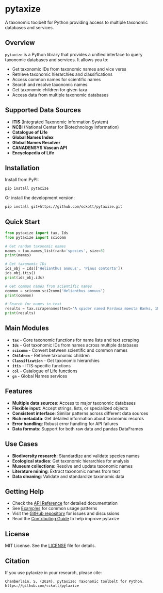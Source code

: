 # pytaxize

A taxonomic toolbelt for Python providing access to multiple taxonomic databases and services.

## Overview

`pytaxize` is a Python library that provides a unified interface to query taxonomic databases and services. It allows you to:

- Get taxonomic IDs from taxonomic names and vice versa
- Retrieve taxonomic hierarchies and classifications
- Access common names for scientific names
- Search and resolve taxonomic names
- Get taxonomic children for given taxa
- Access data from multiple taxonomic databases

## Supported Data Sources

- **ITIS** (Integrated Taxonomic Information System)
- **NCBI** (National Center for Biotechnology Information)
- **Catalogue of Life**
- **Global Names Index**
- **Global Names Resolver**
- **CANADENSYS Vascan API**
- **Encyclopedia of Life**

## Installation

Install from PyPI:

```bash
pip install pytaxize
```

Or install the development version:

```bash
pip install git+https://github.com/sckott/pytaxize.git
```

## Quick Start

```python
from pytaxize import tax, Ids
from pytaxize import scicomm

# Get random taxonomic names
names = tax.names_list(rank='species', size=5)
print(names)

# Get taxonomic IDs
ids_obj = Ids(['Helianthus annuus', 'Pinus contorta'])
ids_obj.itis()
print(ids_obj.ids)

# Get common names from scientific names  
common = scicomm.sci2comm('Helianthus annuus')
print(common)

# Search for names in text
results = tax.scrapenames(text='A spider named Pardosa moesta Banks, 1892')
print(results)
```

## Main Modules

- **`tax`** - Core taxonomic functions for name lists and text scraping
- **`Ids`** - Get taxonomic IDs from names across multiple databases
- **`scicomm`** - Convert between scientific and common names
- **`Children`** - Retrieve taxonomic children
- **`Classification`** - Get taxonomic hierarchies
- **`itis`** - ITIS-specific functions
- **`col`** - Catalogue of Life functions
- **`gn`** - Global Names services

## Features

- **Multiple data sources**: Access to major taxonomic databases
- **Flexible input**: Accept strings, lists, or specialized objects
- **Consistent interface**: Similar patterns across different data sources
- **Rich metadata**: Get detailed information about taxonomic records
- **Error handling**: Robust error handling for API failures
- **Data formats**: Support for both raw data and pandas DataFrames

## Use Cases

- **Biodiversity research**: Standardize and validate species names
- **Ecological studies**: Get taxonomic hierarchies for analysis
- **Museum collections**: Resolve and update taxonomic names
- **Literature mining**: Extract taxonomic names from text
- **Data cleaning**: Validate and standardize taxonomic data

## Getting Help

- Check the [API Reference](api/overview.md) for detailed documentation
- See [Examples](examples/getting-started.md) for common usage patterns
- Visit the [GitHub repository](https://github.com/sckott/pytaxize) for issues and discussions
- Read the [Contributing Guide](contributing.md) to help improve pytaxize

## License

MIT License. See the [LICENSE](https://github.com/sckott/pytaxize/blob/main/LICENSE) file for details.

## Citation

If you use pytaxize in your research, please cite:

```
Chamberlain, S. (2024). pytaxize: Taxonomic toolbelt for Python. 
https://github.com/sckott/pytaxize
```
